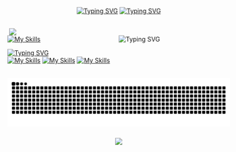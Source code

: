 <p align=center>
  <a href="https://git.io/typing-svg"><img src="https://readme-typing-svg.herokuapp.com?font=Jersey+15&size=120&pause=30000&color=6403F7&center=true&vCenter=true&random=false&width=750&height=200&lines=Hi++%F0%9F%91%8B%F0%9F%8F%BB+I'm+Ayan" alt="Typing SVG" /></a>
<a href="https://git.io/typing-svg"><img src="https://readme-typing-svg.herokuapp.com?font=Jersey+15&size=70&pause=1000&color=6403F7&vCenter=true&random=false&width=500&separator=%3C&lines=I'm+a+Flutter+Dev%3CI'm+an+Undergrad%3CI+use+Arch+btw+;)%3CAlso+a+Webflow+Dev%3CBased+in+Delhi%3CI+participate+in+CTFs%3CSee+my+skills+below" alt="Typing SVG" /></a>
</p>
<br>

<img align="right" width="500" src="https://media1.tenor.com/m/4I46642wy2oAAAAC/anime-typing.gif">
    
<img style="width: 50%;float: right;" src="https://readme-typing-svg.herokuapp.com?font=Jersey+15&size=40&pause=30000&color=6403F7&vCenter=true&random=false&width=435&lines=These+are+my+skills+" alt="Typing SVG" class="half-screen"/>

[![My Skills](https://skillicons.dev/icons?i=flutter,dart,html,css,py,docker,firebase,appwrite,supabase,mysql,git,arch,bash,linux,figma,webflow&perline=8)](https://xkaper.webflow.io)


<a href="https://git.io/typing-svg"><img src="https://readme-typing-svg.herokuapp.com?font=Jersey+15&size=40&pause=30000&color=6403F7&vCenter=true&random=false&width=435&lines=Checkout+my+socials" alt="Typing SVG" /></a><br>
[![My Skills](https://skillicons.dev/icons?i=instagram&perline=1)](https://xkaper.webflow.io)
[![My Skills](https://skillicons.dev/icons?i=instagram&perline=1)](https://google.com)
[![My Skills](https://skillicons.dev/icons?i=instagram&perline=1)](https://yahoo.com)

<br clear="both">
<img src="https://raw.githubusercontent.com/xkaper001/xkaper001/output/snake.svg" alt="Snake animation" />

###

<div align="center">
  <img src="https://profile-counter.glitch.me/xkaper001/count.svg?"  />
</div>


